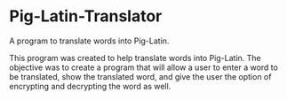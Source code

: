 # Pig-Latin-Translator
A program to translate words into Pig-Latin.

This program was created to help translate words into Pig-Latin. The objective was to create a program that will allow a user to enter a word to be translated, show the translated word, and give the user the option of encrypting and decrypting the word as well.
